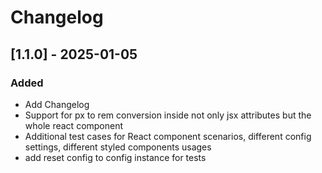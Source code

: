 # Changelog

## [1.1.0] - 2025-01-05

### Added

- Add Changelog
- Support for px to rem conversion inside not only jsx attributes but the whole react component
- Additional test cases for React component scenarios, different config settings, different styled components usages
- add reset config to config instance for tests
